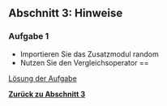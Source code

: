 ## Abschnitt 3: Hinweise

### Aufgabe 1

* Importieren Sie das Zusatzmodul random
* Nutzen Sie den Vergleichsoperator ==

[Lösung der Aufgabe](part3_solution.md)

[**Zurück zu Abschnitt 3**](part3.md)